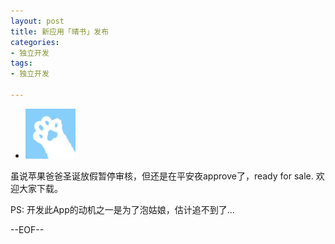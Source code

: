 ```yaml
---
layout: post
title: 新应用「晴书」发布
categories:
- 独立开发
tags:
- 独立开发

---
```

<div class = "apps">
<ul>
<li class = "icon">
<a title="晴书" href="https://itunes.apple.com/cn/app/id1543087372/"><img class = "iconimg" alt="晴书" src="/blogImages/qingshu.png" width="80">
</a>
</li>
</ul>
</div>

虽说苹果爸爸圣诞放假暂停审核，但还是在平安夜approve了，ready for sale.
欢迎大家下载。

PS: 开发此App的动机之一是为了泡姑娘，估计追不到了...

--EOF--						